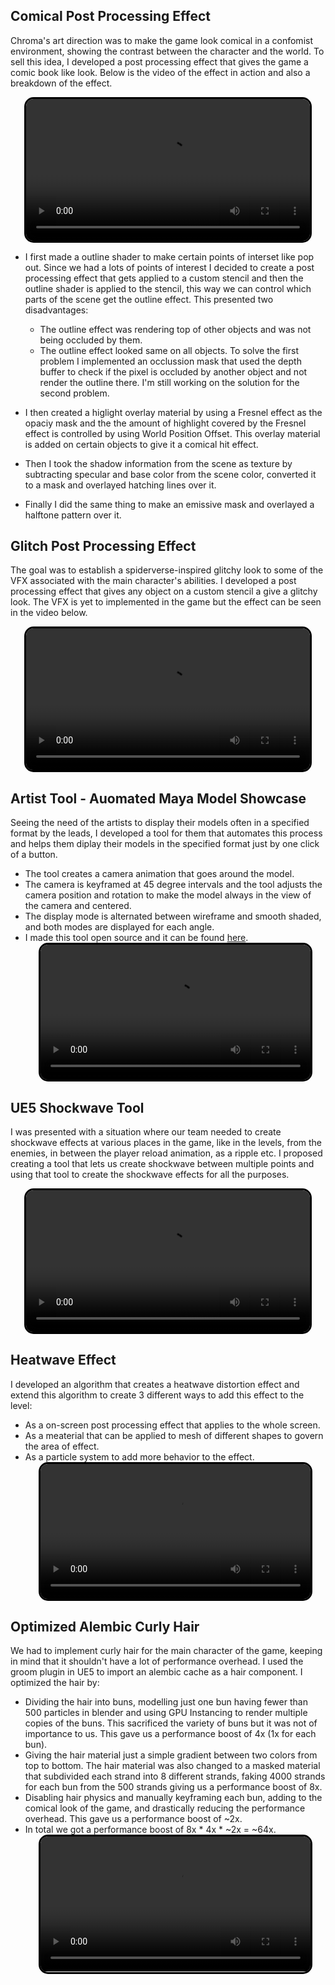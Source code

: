 ## Comical Post Processing Effect

Chroma's art direction was to make the game look comical in a confomist environment, showing the contrast between the character and the world. To sell this idea, I developed a post processing effect that gives the game a comic book like look. Below is the video of the effect in action and also a breakdown of the effect. 

<center>
<video controls loop style="width: 90%; border: 3px solid black; border-radius: 15px;">
  <source src="/assets/images/capstone2.mp4" type="video/mp4">
</video>
</center>

* I first made a outline shader to make certain points of interset like pop out. Since we had a lots of points of interest I decided to create a post processing effect that gets applied to a custom stencil and then the outline shader is applied to the stencil, this way we can control which parts of the scene get the outline effect. This presented two disadvantages:
    * The outline effect was rendering top of other objects and was not being occluded by them.
    * The outline effect looked same on all objects.
 To solve the first problem I implemented an occlussion mask that used the depth buffer to check if the pixel is occluded by another object and not render the outline there. I'm still working on the solution for the second problem.

* I then created a higlight overlay material by using a Fresnel effect as the opaciy mask and the the amount of highlight covered by the Fresnel effect is controlled by using World Position Offset. This overlay material is added on certain objects to give it a comical hit effect.
* Then I took the shadow information from the scene as texture by subtracting specular and base color from the scene color, converted it to a mask and overlayed hatching lines over it.
* Finally I did the same thing to make an emissive mask and overlayed a halftone pattern over it.

## Glitch Post Processing Effect

The goal was to establish a spiderverse-inspired glitchy look to some of the VFX associated with the main character's abilities. I developed a post processing effect that gives any object on a custom stencil a give a glitchy look. The VFX is yet to implemented in the game but the effect can be seen in the video below.

<center>
<video controls loop style="width: 90%; border: 3px solid black; border-radius: 15px;">
    <source src="/assets/images/capstone4.mp4" type="video/mp4">
</video>
</center>

## Artist Tool - Auomated Maya Model Showcase

Seeing the need of the artists to display their models often in a specified format by the leads, I developed a tool for them that automates this process and helps them diplay their models in the specified format just by one click of a button. 

* The tool creates a camera animation that goes around the model.
* The camera is keyframed at 45 degree intervals and the tool adjusts the camera position and rotation to make the model always in the view of the camera and centered.
* The display mode is alternated between wireframe and smooth shaded, and both modes are displayed for each angle.
* I made this tool open source and it can be found [here](https://github.com/aniketrajnish/Model-Showcase-Tool-Maya).
    <center>
    <video controls loop style="width: 90%; border: 3px solid black; border-radius: 15px;">
    <source src="/assets/images/capstone3.mp4" type="video/mp4">
    </video>
    </center>

## UE5 Shockwave Tool

I was presented with a situation where our team needed to create shockwave effects at various places in the game, like in the levels, from the enemies, in between the player reload animation, as a ripple etc. I proposed creating a tool that lets us create shockwave between multiple points and using that tool to create the shockwave effects for all the purposes.
    <center>
    <video controls loop style="width: 90%; border: 3px solid black; border-radius: 15px;">
    <source src="/assets/images/capstone7.mp4" type="video/mp4">
    </video>
    </center>

## Heatwave Effect

I developed an algorithm that creates a heatwave distortion effect and extend this algorithm to create 3 different ways to add this effect to the level:
* As a on-screen post processing effect that applies to the whole screen.
* As a meaterial that can be applied to mesh of different shapes to govern the area of effect.
* As a particle system to add more behavior to the effect.
    <center>
    <video controls loop style="width: 90%; border: 3px solid black; border-radius: 15px;">
    <source src="/assets/images/capstone6.mp4" type="video/mp4">
    </video>
    </center>

## Optimized Alembic Curly Hair

We had to implement curly hair for the main character of the game, keeping in mind that it shouldn't have a lot of performance overhead. I used the groom plugin in UE5 to import an alembic cache as a hair component. I optimized the hair by:
* Dividing the hair into buns, modelling just one bun having fewer than 500 particles in blender and using GPU Instancing to render multiple copies of the buns. This sacrificed the variety of buns but it was not of importance to us. This gave us a performance boost of 4x (1x for each bun).
* Giving the hair material just a simple gradient between two colors from top to bottom. The hair material was also changed to a masked material that subdivided each strand into 8 different strands, faking 4000 strands for each bun from the 500 strands giving us a performance boost of 8x.
* Disabling hair physics and manually keyframing each bun, adding to the comical look of the game, and drastically reducing the performance overhead. This gave us a performance boost of ~2x.
* In total we got a performance boost of 8x \* 4x \* ~2x = ~64x.
    <center>
    <video controls loop style="width: 90%; border: 3px solid black; border-radius: 15px;">
        <source src="/assets/images/capstone5.mp4" type="video/mp4">
    </video>
    </center>
